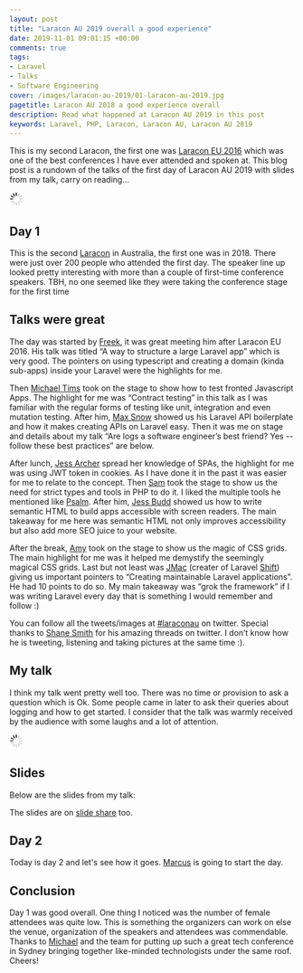 ```yaml
---
layout: post
title: "Laracon AU 2019 overall a good experience"
date: 2019-11-01 09:01:15 +00:00
comments: true
tags: 
- Laravel
- Talks
- Software Engineering
cover: /images/laracon-au-2019/01-laracon-au-2019.jpg
pagetitle: Laracon AU 2018 a good experience overall
description: Read what happened at Laracon AU 2019 in this post
keywords: Laravel, PHP, Laracon, Laracon AU, Laracon AU 2019
---
```


This is my second Laracon, the first one was [Laracon EU 2016](https://geshan.com.np/blog/2016/08/number-laraconeu-2016-was-a-great-experience-overall/) which was one of the best conferences I have ever attended and spoken at. This blog post is a rundown of the talks of the first day of Laracon AU 2019 with slides from my talk, carry on reading…

<img class="center" src="/images/generic/loading.gif" data-echo="/images/laracon-au-2019/01-laracon-au-2019.jpg" title="Laracon AU 2019 stage" alt="Laracon AU 2019 stage">

<!-- more -->

## Day 1

This is the second [Laracon](https://laracon.com.au/) in Australia, the first one was in 2018. There were just over 200 people who attended the first day. The speaker line up looked pretty interesting with more than a couple of first-time conference speakers. TBH, no one seemed like they were taking the conference stage for the first time

## Talks were great

The day was started by [Freek](https://freek.dev/), it was great meeting him after Laracon EU 2016. His talk was titled “A way to structure a large Laravel app” which is very good. The pointers on using typescript and creating a domain (kinda sub-apps) inside your Laravel were the highlights for me.

Then [Michael Tims](https://twitter.com/michael_timbs) took on the stage to show how to test fronted Javascript Apps. The highlight for me was “Contract testing” in this talk as I was familiar with the regular forms of testing like unit, integration and even mutation testing. After him, [Max Snow](https://blog.maxsnow.me/) showed us his Laravel API boilerplate and how it makes creating APIs on Laravel easy. Then it was me on stage and details about my talk “Are logs a software engineer’s best friend? Yes -- follow these best practices” are below.

After lunch, [Jess Archer](https://jessarcher.com/) spread her knowledge of SPAs, the highlight for me was using JWT token in cookies. As I have done it in the past it was easier for me to relate to the concept. Then [Sam](https://samgreenwood.me/) took the stage to show us the need for strict types and tools in PHP to do it. I liked the multiple tools he mentioned like [Psalm](http://psalm.dev). After him, [Jess Budd](https://jessbudd.com) showed us how to write semantic HTML to build apps accessible with screen readers. The main takeaway for me here was semantic HTML not only improves accessibility but also add more SEO juice to your website.

After the break, [Amy](https://amyskapers.tech/) took on the stage to show us the magic of CSS grids. The main highlight for me was it helped me demystify the seemingly magical CSS grids. Last but not least was [JMac](https://jasonmccreary.me/) (creater of Laravel [Shift](https://laravelshift.com/)) giving us important pointers to “Creating maintainable Laravel applications”. He had 10 points to do so. My main takeaway was “grok the framework” if I was writing Laravel every day that is something I would remember and follow :)

You can follow all the tweets/images at [#laraconau](https://twitter.com/search?q=%23laraconau) on twitter. Special thanks to [Shane Smith](https://twitter.com/shanesmithau) for his amazing threads on twitter. I don’t know how he is tweeting, listening and taking pictures at the same time :).

## My talk

I think my talk went pretty well too. There was no time or provision to ask a question which is Ok. Some people came in later to ask their queries about logging and how to get started. I consider that the talk was warmly received by the audience with some laughs and a lot of attention.

<img class="center" src="/images/generic/loading.gif" data-echo="/images/laracon-au-2019/02-laracon-au-2019.jpg" title="My talk about Logging at Laracon AU 2019" alt="My talk about Logging at Laracon AU 2019">

## Slides

Below are the slides from my talk:

<script async class="speakerdeck-embed" data-id="26f9b284425c4048a8aa587e155636ce" data-ratio="1.77777777777778" src="//speakerdeck.com/assets/embed.js"></script>

The slides are on [slide share](https://www.slideshare.net/geshan/are-logs-a-software-engineers-best-friend-yes-follow-these-best-practices) too.

## Day 2

Today is day 2 and let's see how it goes. [Marcus](https://twitter.com/marcusamoore) is going to start the day.

## Conclusion

Day 1 was good overall. One thing I noticed was the number of female attendees was quite low. This is something the organizers can work on else the venue, organization of the speakers and attendees was commendable. Thanks to [Michael](https://twitter.com/michaeldyrynda) and the team for putting up such a great tech conference in Sydney bringing together like-minded technologists under the same roof. Cheers!
